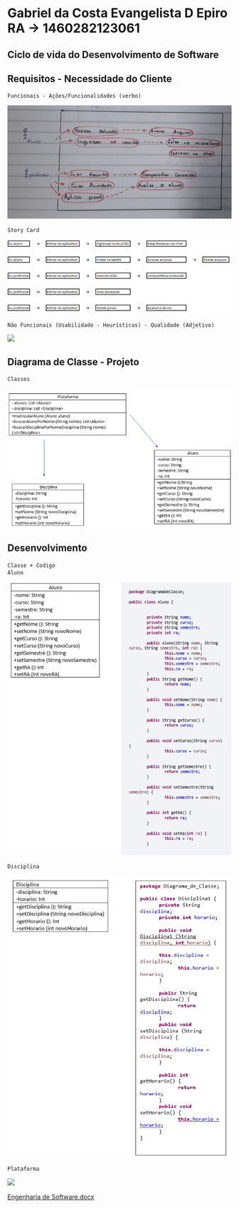 # Gabriel da Costa Evangelista D Epiro     RA -> 1460282123061
## Ciclo de vida do Desenvolvimento de Software

## Requisitos - Necessidade do Cliente

    Funcionais - Ações/Funcionalidades (verbo)
  
  <img src="https://github.com/GabrielDepiro/Bertoti/blob/main/Engenharia%20de%20Software/Requisitos%20Funcionais.jpg">
  
    Story Card
  <img src ="https://github.com/GabrielDepiro/Bertoti/blob/main/Story%20Card.png">

    Não Funcionais (Usabilidade - Heurísticas) - Qualidade (Adjetivo)
  
  <img src="https://github.com/GabrielDepiro/Bertoti/blob/main/Engenharia%20de%20Software/Requisitos%20N%C3%A3o%20Funcionais.jpg">
  
  
  ## Diagrama de Classe - Projeto
    Classes
   <img src="https://github.com/GabrielDepiro/Bertoti/blob/main/Engenharia%20de%20Software/Diagrama%20de%20Classe.png">
  
  ## Desenvolvimento
    Classe + Codigo
    Aluno
   <img src="https://github.com/GabrielDepiro/Bertoti/blob/main/Engenharia%20de%20Software/Codigo%20Aluno.png">
   
    Disciplina
   <img src ="https://github.com/GabrielDepiro/Bertoti/blob/main/Engenharia%20de%20Software/Codigo%20Disciplina.png">
  
    Plataforma
   <img src ="https://github.com/GabrielDepiro/Bertoti/blob/main/Engenharia%20de%20Software/C%C3%B3digo%20Plataforma.png">

[Engenharia de Software.docx](https://github.com/GabrielDepiro/Bertoti/files/8249011/Engenharia.de.Software.docx)


